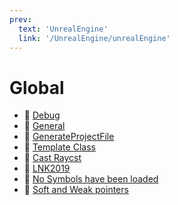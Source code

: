 ```yaml
---
prev:
  text: 'UnrealEngine'
  link: '/UnrealEngine/unrealEngine'
---
```

# Global
- 📁 [Debug](/UnrealEngine/global/debug/debug)
- 📄 [General](/UnrealEngine/global/general)
- 📄 [GenerateProjectFile](/UnrealEngine/global/generateProjectFile)
- 📄 [Template Class](/UnrealEngine/global/templateClass)
- 📄 [Cast Raycst](/UnrealEngine/global/raycast)
- 📄 [LNK2019](/UnrealEngine/global/lnk2019)
- 📄 [No Symbols have been loaded](/UnrealEngine/global/noSymbolsLoaded)
- 📄 [Soft and Weak pointers](/UnrealEngine/global/ueptr)